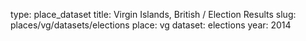 type: place_dataset
title: Virgin Islands, British / Election Results
slug: places/vg/datasets/elections
place: vg
dataset: elections
year: 2014
